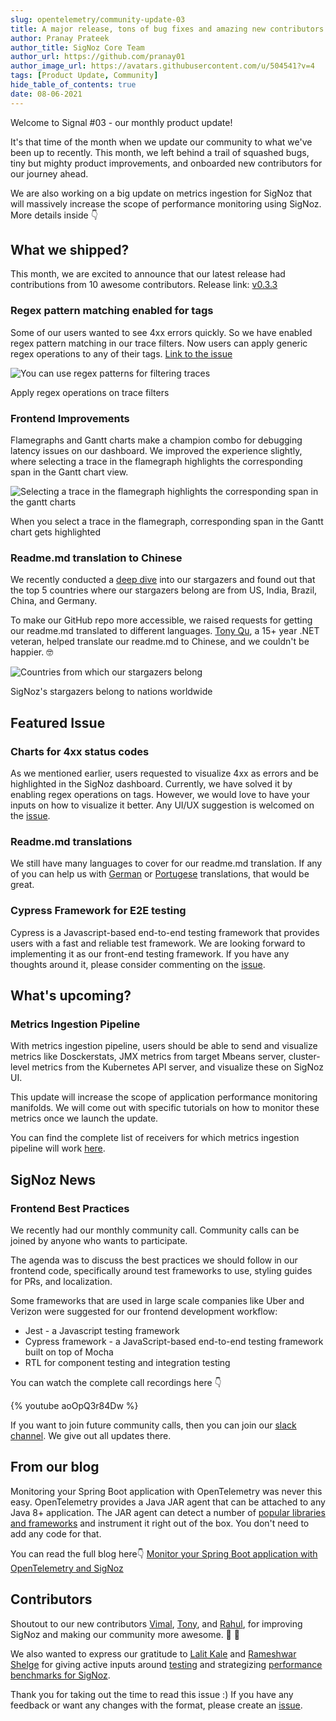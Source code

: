 ```yaml
---
slug: opentelemetry/community-update-03
title: A major release, tons of bug fixes and amazing new contributors - Signal#03
author: Pranay Prateek
author_title: SigNoz Core Team
author_url: https://github.com/pranay01
author_image_url: https://avatars.githubusercontent.com/u/504541?v=4
tags: [Product Update, Community]
hide_table_of_contents: true
date: 08-06-2021
---
```


Welcome to Signal #03 - our monthly product update!

<!--truncate-->

It's that time of the month when we update our community to what we've been up to recently. This month, we left behind a trail of squashed bugs, tiny but mighty product improvements, and onboarded new contributors for our journey ahead.

We are also working on a big update on metrics ingestion for SigNoz that will massively increase the scope of performance monitoring using SigNoz. More details inside 👇

## What we shipped?

This month, we are excited to announce that our latest release had contributions from 10 awesome contributors. Release link: [v0.3.3](https://github.com/SigNoz/signoz/releases/tag/v0.3.3)

### Regex pattern matching enabled for tags

Some of our users wanted to see 4xx errors quickly. So we have enabled regex pattern matching in our trace filters. Now users can apply generic regex operations to any of their tags.
[Link to the issue](https://github.com/SigNoz/signoz/pull/249)

![You can use regex patterns for filtering traces](https://dev-to-uploads.s3.amazonaws.com/uploads/articles/8gle02ntroqigg5lpt4j.png)<figcaption>Apply regex operations on trace filters</figcaption>

### Frontend Improvements

Flamegraphs and Gantt charts make a champion combo for debugging latency issues on our dashboard. We improved the experience slightly, where selecting a trace in the flamegraph highlights the corresponding span in the Gantt chart view.

![Selecting a trace in the flamegraph highlights the corresponding span in the gantt charts](https://dev-to-uploads.s3.amazonaws.com/uploads/articles/nmmlf68f4jdpno857k63.png)<figcaption>When you select a trace in the flamegraph, corresponding span in the Gantt chart gets highlighted</figcaption>

### Readme.md translation to Chinese

We recently conducted a [deep dive](https://signoz.io/blog/getting-to-know-our-4000-plus-stargazers-on-github/) into our stargazers and found out that the top 5 countries where our stargazers belong are from US, India, Brazil, China, and Germany.

To make our GitHub repo more accessible, we raised requests for getting our readme.md translated to different languages. [Tony Qu](https://github.com/tonyqus), a 15+ year .NET veteran, helped translate our readme.md to Chinese, and we couldn't be happier. 🤓

![Countries from which our stargazers belong](https://dev-to-uploads.s3.amazonaws.com/uploads/articles/rzreosk921s7mmtj3ela.png)<figcaption>SigNoz's stargazers belong to nations worldwide</figcaption>

## Featured Issue

### Charts for 4xx status codes

As we mentioned earlier, users requested to visualize 4xx as errors and be highlighted in the SigNoz dashboard. Currently, we have solved it by enabling regex operations on tags. However, we would love to have your inputs on how to visualize it better. Any UI/UX suggestion is welcomed on the [issue](https://github.com/SigNoz/signoz/issues/222).

### Readme.md translations

We still have many languages to cover for our readme.md translation. If any of you can help us with [German](https://github.com/SigNoz/signoz/issues/240) or [Portugese](https://github.com/SigNoz/signoz/issues/238) translations, that would be great.

### Cypress Framework for E2E testing

Cypress is a Javascript-based end-to-end testing framework that provides users with a fast and reliable test framework. We are looking forward to implementing it as our front-end testing framework. If you have any thoughts around it, please consider commenting on the [issue](https://github.com/SigNoz/signoz/issues/226).

## What's upcoming?

### Metrics Ingestion Pipeline

With metrics ingestion pipeline, users should be able to send and visualize metrics like Dosckerstats, JMX metrics from target Mbeans server, cluster-level metrics from the Kubernetes API server, and visualize these on SigNoz UI.

This update will increase the scope of application performance monitoring manifolds. We will come out with specific tutorials on how to monitor these metrics once we launch the update.

You can find the complete list of receivers for which metrics ingestion pipeline will work [here](https://github.com/open-telemetry/opentelemetry-collector-contrib/tree/main/receiver).

## SigNoz News

### Frontend Best Practices

We recently had our monthly community call. Community calls can be joined by anyone who wants to participate.

The agenda was to discuss the best practices we should follow in our frontend code, specifically around test frameworks to use, styling guides for PRs, and localization.

Some frameworks that are used in large scale companies like Uber and Verizon were suggested for our frontend development workflow:

- Jest - a Javascript testing framework
- Cypress framework - a JavaScript-based end-to-end testing framework built on top of Mocha
- RTL for component testing and integration testing

You can watch the complete call recordings here 👇

{% youtube aoOpQ3r84Dw %}

If you want to join future community calls, then you can join our [slack channel](https://bit.ly/signoz-slack). We give out all updates there.

## From our blog

Monitoring your Spring Boot application with OpenTelemetry was never this easy. OpenTelemetry provides a Java JAR agent that can be attached to any Java 8+ application. The JAR agent can detect a number of [popular libraries and frameworks](https://github.com/open-telemetry/opentelemetry-java-instrumentation/blob/main/docs/supported-libraries.md) and instrument it right out of the box. You don't need to add any code for that.

You can read the full blog here👇
[Monitor your Spring Boot application with OpenTelemetry and SigNoz](https://signoz.io/blog/opentelemetry-spring-boot/)

## Contributors

Shoutout to our new contributors [Vimal](https://github.com/Vimalraj571), [Tony](https://github.com/tonyqus), and [Rahul](https://github.com/rahulrana95), for improving SigNoz and making our community more awesome. 🥳 🎉

We also wanted to express our gratitude to [Lalit Kale](https://www.linkedin.com/in/lalitkale/) and [Rameshwar Shelge](https://www.linkedin.com/in/rameshwarshelge/) for giving active inputs around [testing](https://github.com/SigNoz/signoz/discussions/208) and strategizing [performance benchmarks for SigNoz](https://github.com/SigNoz/signoz/discussions/218).

Thank you for taking out the time to read this issue :) If you have any feedback or want any changes with the format, please create an [issue](https://github.com/SigNoz/signoz/issues).

